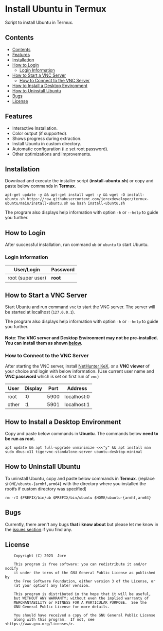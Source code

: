 # Install Ubuntu in Termux

Script to install Ubuntu in Termux.

## Contents

- [Contents](#contents)
- [Features](#features)
- [Installation](#installation)
- [How to Login](#how-to-login)
  - [Login Information](#login-information)
- [How to Start a VNC Server](#how-to-start-a-vnc-server)
  - [How to Connect to the VNC Server](#how-to-connect-to-the-vnc-server)
- [How to Install a Desktop Environment](#how-to-install-a-desktop-environment)
- [How to Uninstall Ubuntu](#how-to-uninstall-ubuntu)
- [Bugs](#bugs)
- [License](#license)

## Features

 - Interactive Installation.
 - Color output (if supported).
 - Shows progress during extraction.
 - Install Ubuntu in custom directory.
 - Automatic configuration (i.e set root password).
 - Other optimizations and improvements.

## Installation

Download and execute the installer script (**install-ubuntu.sh**) or copy and paste below commands in **Termux**.

```
apt-get update -y && apt-get install wget -y && wget -O install-ubuntu.sh https://raw.githubusercontent.com/jorexdeveloper/termux-ubuntu/main/install-ubuntu.sh && bash install-ubuntu.sh
```

The program also displays help information with option `-h` or `--help` to guide you further.

## How to Login

After successful installation, run command `ub` or `ubuntu` to start Ubuntu.

### Login Information

| User/Login         | Password |
|--------------------|----------|
| root (super user)  | **root** |

## How to Start a VNC Server

Start Ubuntu and run command `vnc` to start the VNC server. The server will be started at localhost (`127.0.0.1`).

The program also displays help information with option `-h` or `--help` to guide you further.

#### Note: The **VNC server** and **Desktop Environment** may not be pre-installed. You can install them as shown [below](#how-to-install-a-desktop-environment).

### How to Connect to the VNC Server

After starting the VNC server, install [NetHunter KeX](https://store.nethunter.com/en/packages/com.offsec.nethunter.kex/), or a **VNC viewer** of your choice and login with below information. (Use current user name and **VNC password** which is set on first run of `vnc`)

| User  | Display  | Port | Address     |
|-------|----------|------|-------------|
| root  | :0       | 5900 | localhost:0 |
| other | :1       | 5901 | localhost:1 |

## How to Install a Desktop Environment

Copy and paste below commands in **Ubuntu**. The commands below **need to be run as root**.

```
apt update && apt full-upgrade unminimize <<<"y" && apt install man sudo dbus-x11 tigervnc-standalone-server ubuntu-desktop-minimal
```

## How to Uninstall Ubuntu

To uninstall Ubuntu, copy and paste below commands in **Termux**. (replace `$HOME/ubuntu-{armhf,arm64}` with the directory where you installed the rootfs if custom directory was specified)

```
rm -rI $PREFIX/bin/ub $PREFIX/bin/ubuntu $HOME/ubuntu-{armhf,arm64}
```

## Bugs

Currently, there aren't any bugs **that i know about** but please let me know in the [issues section][i0] if you find any.

## License

```
    Copyright (C) 2023  Jore

    This program is free software: you can redistribute it and/or modify
    it under the terms of the GNU General Public License as published by
    the Free Software Foundation, either version 3 of the License, or
    (at your option) any later version.

    This program is distributed in the hope that it will be useful,
    but WITHOUT ANY WARRANTY; without even the implied warranty of
    MERCHANTABILITY or FITNESS FOR A PARTICULAR PURPOSE.  See the
    GNU General Public License for more details.

    You should have received a copy of the GNU General Public License
    along with this program.  If not, see <https://www.gnu.org/licenses/>.
```

[i0]: https://github.com/jorexdeveloper/termux-ubuntu/issues
